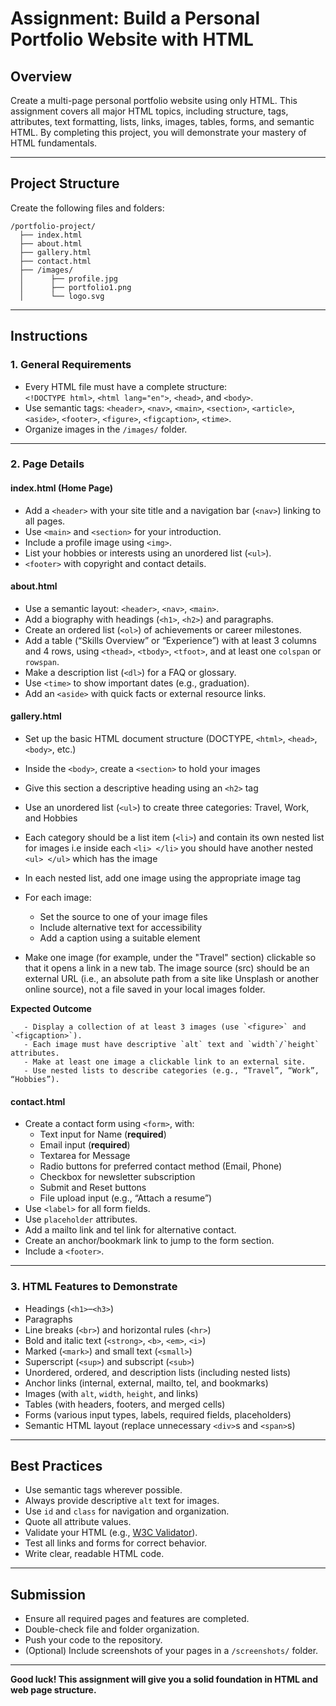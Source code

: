 # Assignment: Build a Personal Portfolio Website with HTML

## Overview

Create a multi-page personal portfolio website using only HTML. This assignment covers all major HTML topics, including structure, tags, attributes, text formatting, lists, links, images, tables, forms, and semantic HTML. By completing this project, you will demonstrate your mastery of HTML fundamentals.

---

## Project Structure

Create the following files and folders:

```
/portfolio-project/
  ├── index.html
  ├── about.html
  ├── gallery.html
  ├── contact.html
  ├── /images/
  │      ├── profile.jpg
  │      ├── portfolio1.png
  │      └── logo.svg
```

---

## Instructions

### 1. General Requirements

- Every HTML file must have a complete structure:  
  `<!DOCTYPE html>`, `<html lang="en">`, `<head>`, and `<body>`.
- Use semantic tags: `<header>`, `<nav>`, `<main>`, `<section>`, `<article>`, `<aside>`, `<footer>`, `<figure>`, `<figcaption>`, `<time>`.
- Organize images in the `/images/` folder.

---

### 2. Page Details

#### **index.html** (Home Page)

- Add a `<header>` with your site title and a navigation bar (`<nav>`) linking to all pages.
- Use `<main>` and `<section>` for your introduction.
- Include a profile image using `<img>`.
- List your hobbies or interests using an unordered list (`<ul>`).
- `<footer>` with copyright and contact details.

#### **about.html**

- Use a semantic layout: `<header>`, `<nav>`, `<main>`.
- Add a biography with headings (`<h1>`, `<h2>`) and paragraphs.
- Create an ordered list (`<ol>`) of achievements or career milestones.
- Add a table (“Skills Overview” or “Experience”) with at least 3 columns and 4 rows, using `<thead>`, `<tbody>`, `<tfoot>`, and at least one `colspan` or `rowspan`.
- Make a description list (`<dl>`) for a FAQ or glossary.
- Use `<time>` to show important dates (e.g., graduation).
- Add an `<aside>` with quick facts or external resource links.

#### **gallery.html**
- Set up the basic HTML document structure (DOCTYPE, `<html>`, `<head>`, `<body>`, etc.)
- Inside the `<body>`, create a `<section>` to hold your images
- Give this section a descriptive heading using an `<h2>` tag
- Use an unordered list (`<ul>`) to create three categories: Travel, Work, and Hobbies
- Each category should be a list item (`<li>`) and contain its own nested list for images i.e inside each `<li> </li>` you should have another nested `<ul> </ul>` which has the image
- In each nested list, add one image using the appropriate image tag
- For each image:

  - Set the source to one of your image files
  - Include alternative text for accessibility
  - Add a caption using a suitable element
- Make one image (for example, under the "Travel" section) clickable so that it opens a link in a new tab. The image source (src) should be an external URL (i.e., an absolute path from a site like Unsplash or another online source), not a file saved in your local images folder.

**Expected Outcome**
``` 
   - Display a collection of at least 3 images (use `<figure>` and `<figcaption>`).
   - Each image must have descriptive `alt` text and `width`/`height` attributes.
   - Make at least one image a clickable link to an external site.
   - Use nested lists to describe categories (e.g., “Travel”, “Work”, “Hobbies”).
```

#### **contact.html**

- Create a contact form using `<form>`, with:
  - Text input for Name (**required**)
  - Email input (**required**)
  - Textarea for Message
  - Radio buttons for preferred contact method (Email, Phone)
  - Checkbox for newsletter subscription
  - Submit and Reset buttons
  - File upload input (e.g., “Attach a resume”)
- Use `<label>` for all form fields.
- Use `placeholder` attributes.
- Add a mailto link and tel link for alternative contact.
- Create an anchor/bookmark link to jump to the form section.
- Include a `<footer>`.

---

### 3. HTML Features to Demonstrate

- Headings (`<h1>`–`<h3>`)
- Paragraphs
- Line breaks (`<br>`) and horizontal rules (`<hr>`)
- Bold and italic text (`<strong>`, `<b>`, `<em>`, `<i>`)
- Marked (`<mark>`) and small text (`<small>`)
- Superscript (`<sup>`) and subscript (`<sub>`)
- Unordered, ordered, and description lists (including nested lists)
- Anchor links (internal, external, mailto, tel, and bookmarks)
- Images (with `alt`, `width`, `height`, and links)
- Tables (with headers, footers, and merged cells)
- Forms (various input types, labels, required fields, placeholders)
- Semantic HTML layout (replace unnecessary `<div>`s and `<span>`s)

---

## Best Practices

- Use semantic tags wherever possible.
- Always provide descriptive `alt` text for images.
- Use `id` and `class` for navigation and organization.
- Quote all attribute values.
- Validate your HTML (e.g., [W3C Validator](https://validator.w3.org/)).
- Test all links and forms for correct behavior.
- Write clear, readable HTML code.

---

## Submission

- Ensure all required pages and features are completed.
- Double-check file and folder organization.
- Push your code to the repository.
- (Optional) Include screenshots of your pages in a `/screenshots/` folder.

---

**Good luck! This assignment will give you a solid foundation in HTML and web page structure.**
